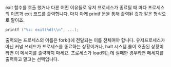 exit 함수를 호출 했거나 다른 어떤 이유들로 유저 프로세스가 종료될 때 마다 프로세스의 이름과 exit 코드를 출력합니다. 
마치 아래 printf 문을 통해 출력된 것과 같은 형식으로 말이죠.
```c
printf ("%s: exit(%d)\\n", ...);
```
출력되는 프로세스의 이름은 fork()에 전달되는 이름 전체여야 합니다. 
유저프로세스가 아닌 커널 쓰레드가 프로세스를 종료하는 상황이거나, halt 시스템 콜이 호출된 상황이라면 이 메세지를 출력하지 마세요.
프로세스가 load되는데 실패한 경우라면 메세지를 출력하고 말고는 선택입니다.